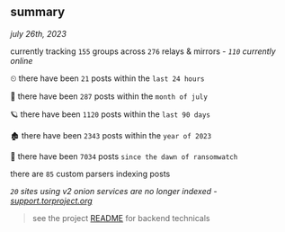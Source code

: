 
## summary
_july 26th, 2023_

currently tracking `155` groups across `276` relays & mirrors - _`110` currently online_

⏲ there have been `21` posts within the `last 24 hours`

🦈 there have been `287` posts within the `month of july`

🪐 there have been `1120` posts within the `last 90 days`

🏚 there have been `2343` posts within the `year of 2023`

🦕 there have been `7034` posts `since the dawn of ransomwatch`

there are `85` custom parsers indexing posts

_`20` sites using v2 onion services are no longer indexed - [support.torproject.org](https://support.torproject.org/onionservices/v2-deprecation/)_

> see the project [README](https://github.com/joshhighet/ransomwatch#ransomwatch--) for backend technicals
